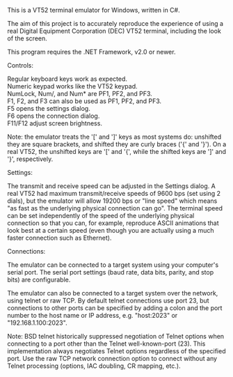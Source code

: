 This is a VT52 terminal emulator for Windows, written in C#.

The aim of this project is to accurately reproduce the experience of using a real
Digital Equipment Corporation (DEC) VT52 terminal, including the look of the screen.

This program requires the .NET Framework, v2.0 or newer.

Controls:

Regular keyboard keys work as expected.  
Numeric keypad works like the VT52 keypad.  
NumLock, Num/, and Num* are PF1, PF2, and PF3.  
F1, F2, and F3 can also be used as PF1, PF2, and PF3.  
F5 opens the settings dialog.  
F6 opens the connection dialog.  
F11/F12 adjust screen brightness.

Note: the emulator treats the '[' and ']' keys as most systems do: unshifted they are square brackets,
and shifted they are curly braces ('{' and '}').  On a real VT52, the unshifted keys are '[' and '{',
while the shifted keys are ']' and '}', respectively.

Settings:

The transmit and receive speed can be adjusted in the Settings dialog.  A real VT52 had maximum
transmit/receive speeds of 9600 bps (set using 2 dials), but the emulator will allow 19200 bps
or "line speed" which means "as fast as the underlying physical connection can go".  The terminal
speed can be set independently of the speed of the underlying physical connection so that you
can, for example, reproduce ASCII animations that look best at a certain speed (even though you
are actually using a much faster connection such as Ethernet).

Connections:

The emulator can be connected to a target system using your computer's serial port.  The serial
port settings (baud rate, data bits, parity, and stop bits) are configurable.

The emulator can also be connected to a target system over the network, using telnet or raw TCP.  By
default telnet connections use port 23, but connections to other ports can be specified by adding a
colon and the port number to the host name or IP address, e.g. "host:2023" or "192.168.1.100:2023".

Note: BSD telnet historically suppressed negotiation of Telnet options when connecting to a port
other than the Telnet well-known-port (23).  This implementation always negotiates Telnet options
regardless of the specified port.  Use the raw TCP network connection option to connect without
any Telnet processing (options, IAC doubling, CR mapping, etc.).
